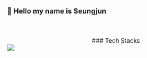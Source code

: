 ### 👋 Hello my name is Seungjun
<br>
<br>

<center>### Tech Stacks</center> 
<img src="https://img.shields.io/badge/python-black?style=flat-square&logo=Python&logoColor=3776AB"/>

<!--
**Seungjun-bob/Seungjun-bob** is a ✨ _special_ ✨ repository because its `README.md` (this file) appears on your GitHub profile.

Here are some ideas to get you started:

- 🔭 I’m currently working on ...
- 🌱 I’m currently learning ...
- 👯 I’m looking to collaborate on ...
- 🤔 I’m looking for help with ...
- 💬 Ask me about ...
- 📫 How to reach me: ...
- 😄 Pronouns: ...
- ⚡ Fun fact: ...
-->

